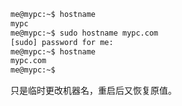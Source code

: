 ```bash
me@mypc:~$ hostname
mypc
me@mypc:~$ sudo hostname mypc.com
[sudo] password for me: 
me@mypc:~$ hostname
mypc.com
me@mypc:~$ 
```


只是临时更改机器名，重启后又恢复原值。
